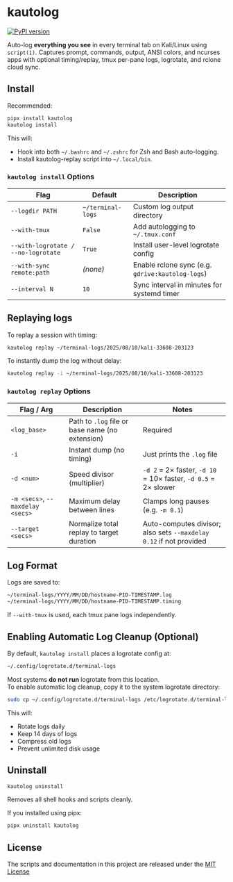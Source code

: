 # kautolog

[![PyPI version](https://img.shields.io/pypi/v/kautolog.svg)](https://pypi.org/project/kautolog/)

Auto-log **everything you see** in every terminal tab on Kali/Linux using `script(1)`. Captures prompt, commands, output, ANSI colors, and ncurses apps with optional timing/replay, tmux per-pane logs, logrotate, and rclone cloud sync.

## Install

Recommended:

```bash
pipx install kautolog
kautolog install
```

This will:

- Hook into both `~/.bashrc` and `~/.zshrc` for Zsh and Bash auto-logging.
- Install kautolog-replay script into `~/.local/bin`.

### `kautolog install` Options

| Flag | Default | Description |
|------|---------|-------------|
| `--logdir PATH` | `~/terminal-logs` | Custom log output directory |
| `--with-tmux` | `False` | Add autologging to `~/.tmux.conf` |
| `--with-logrotate / --no-logrotate` | `True` | Install user-level logrotate config |
| `--with-sync remote:path` | *(none)* | Enable rclone sync (e.g. `gdrive:kautolog-logs`) |
| `--interval N` | `10` | Sync interval in minutes for systemd timer |

## Replaying logs

To replay a session with timing:

```bash
kautolog replay ~/terminal-logs/2025/08/10/kali-33608-203123
```

To instantly dump the log without delay:

```bash
kautolog replay -i ~/terminal-logs/2025/08/10/kali-33608-203123
```

### `kautolog replay` Options

| Flag / Arg | Description | Notes |
|------------|-------------|-------|
| `<log_base>` | Path to `.log` file or base name (no extension) | Required |
| `-i` | Instant dump (no timing) | Just prints the `.log` file |
| `-d <num>` | Speed divisor (multiplier) | `-d 2` = 2× faster, `-d 10` = 10× faster, `-d 0.5` = 2× slower |
| `-m <secs>`, `--maxdelay <secs>` | Maximum delay between lines | Clamps long pauses (e.g. `-m 0.1`) |
| `--target <secs>` | Normalize total replay to target duration | Auto-computes divisor; also sets `--maxdelay 0.12` if not provided |

## Log Format

Logs are saved to:

```bash
~/terminal-logs/YYYY/MM/DD/hostname-PID-TIMESTAMP.log
~/terminal-logs/YYYY/MM/DD/hostname-PID-TIMESTAMP.timing
```

If `--with-tmux` is used, each tmux pane logs independently.

## Enabling Automatic Log Cleanup (Optional)

By default, `kautolog install` places a logrotate config at:

```bash
~/.config/logrotate.d/terminal-logs
```

Most systems **do not run** logrotate from this location.  
To enable automatic log cleanup, copy it to the system logrotate directory:

```bash
sudo cp ~/.config/logrotate.d/terminal-logs /etc/logrotate.d/terminal-logs
```

This will:

- Rotate logs daily
- Keep 14 days of logs
- Compress old logs
- Prevent unlimited disk usage

## Uninstall

```bash
kautolog uninstall
```

Removes all shell hooks and scripts cleanly.

If you installed using pipx:

```bash
pipx uninstall kautolog
```

## License

The scripts and documentation in this project are released under the [MIT License](https://github.com/marksowell/kautolog/blob/main/LICENSE)
